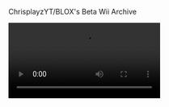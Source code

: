 ChrisplayzYT/BLOX's Beta Wii Archive
<br>

<video src="https://github.com/user-attachments/assets/f831377a-31ab-41a3-b180-20402fcfc6d5
" controls=""></video>
